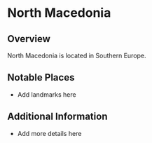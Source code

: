 # North Macedonia
## Overview
North Macedonia is located in Southern Europe.

## Notable Places
- Add landmarks here

## Additional Information
- Add more details here
